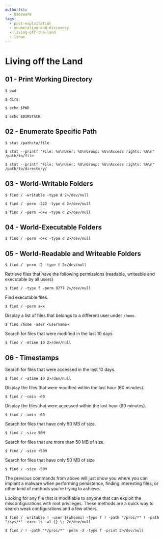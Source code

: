 ```yaml
---
author(s):
  - Userware
tags:
  - post-exploitation
  - enumeration-and-discovery
  - living-off-the-land
  - linux
---
```

# Living off the Land

## 01 - Print Working Directory

```
$ pwd

$ dirs

$ echo $PWD

$ echo $DIRSTACK
```

## 02 - Enumerate Specific Path

```
$ stat /path/to/file

$ stat --printf "File: %n\nUser: %U\nGroup: %G\nAccess rights: %A\n" /path/to/file

$ stat --printf "File: %n\nUser: %U\nGroup: %G\nAccess rights: %A\n" /path/to/directory/
```

## 03 - World-Writable Folders

```
$ find / -writable -type d 2>/dev/null

$ find / -perm -222 -type d 2>/dev/null

$ find / -perm -o+w -type d 2>/dev/null
```

## 04 - World-Executable Folders

```
$ find / -perm -o+x -type d 2>/dev/null
```

## 05 - World-Readable and Writeable Folders

```
$ find / -perm -2 -type f 2>/dev/null
```

Retrieve files that have the following permissions (readable, writeable and executable by all users)

```
$ find / -type f -perm 0777 2>/dev/null
```

Find executable files.

```
$ find / -perm a=x
```

Display a list of files that belongs to a different user under `/home`.

```
$ find /home -user <username>
```

Search for files that were modified in the last 10 days

```
$ find / -mtime 10 2>/dev/null
```

## 06 - Timestamps

Search for files that were accessed in the last 10 days.

```
$ find / -atime 10 2>/dev/null
```

Display the files that were modified within the last hour (60 minutes).

```
$ find / -cmin -60
```

Display the files that were accessed within the last hour (60 minutes).

```
$ find / -amin -60
```

Search for files that have only 50 MB of size.

```
$ find / -size 50M
```

Search for files that are more than 50 MB of size.

```
$ find / -size +50M
```

Search for files that have only 50 MB of size

```
$ find / -size -50M
```

The previous commands from above will just show you where you can implant a malware when performing persistence, finding interesting files, or other kind of methods you're trying to achieve.

Looking for any file that is modifiable to anyone that can exploit the misconfigurations with root privileges. These methods are a quick way to search weak configurations and a few others.

```
$ find / -writable ! -user $(whoami) -type f ! -path "/proc/*" ! -path "/sys/*" -exec ls -al {} \; 2>/dev/null

$ find / ! -path "*/proc/*" -perm -2 -type f -print 2>/dev/null
```